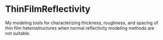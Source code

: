 # ThinFilmReflectivity
My modeling tools for characterizing thickness, roughness, and spacing of thin film heterostructures when normal reflectivity modeling methods are not suitable.
